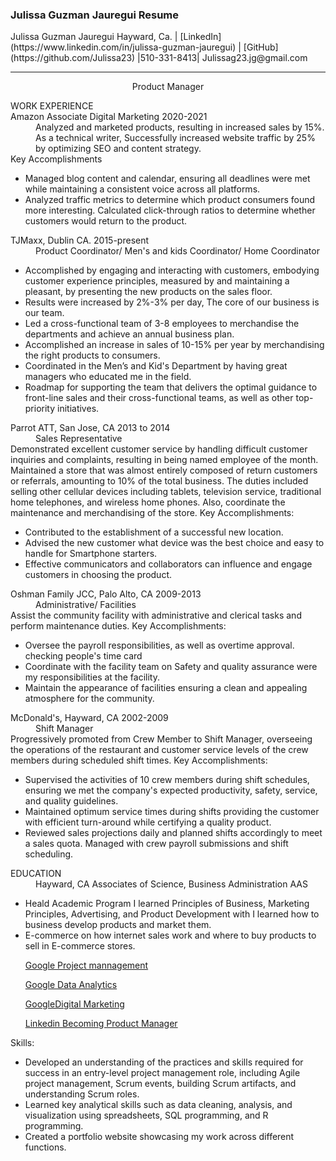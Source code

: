 <h3 id="custom-id"> Julissa Guzman Jauregui Resume</h3>
Julissa Guzman Jauregui 
Hayward, Ca. | [LinkedIn](https://www.linkedin.com/in/julissa-guzman-jauregui) | [GitHub](https://github.com/Julissa23) |510-331-8413| Julissag23.jg@gmail.com 
<hr/>
<p style="text-align: center;">Product Manager</p>
<d1>
<dt>WORK EXPERIENCE </dt>
Amazon Associate Digital Marketing 2020-2021 
<dd>Analyzed and marketed products, resulting in increased sales by 15%. As a technical writer, Successfully increased website traffic by 25% by optimizing SEO and content strategy.</dd>
<dt>Key Accomplishments</dt>
<ul>
<li> Managed blog content and calendar, ensuring all deadlines were met while maintaining a consistent voice across all platforms.</li>
<li>Analyzed traffic metrics to determine which product consumers found more interesting. Calculated click-through ratios to determine whether customers would return to the product.</li>
</ul>
TJMaxx, Dublin CA. 2015-present
<dd>Product  Coordinator/ Men's and kids Coordinator/ Home Coordinator</dd> 
<ul>
<li>Accomplished by engaging and interacting with customers, embodying customer experience principles, measured by and maintaining a pleasant, by presenting the new products on the sales floor.</li> <li> Results were increased by 2%-3% per day, The core of our business is our team.</li> <li> Led a cross-functional team of 3-8 employees to merchandise the departments and achieve an annual business plan.</li>
<li>Accomplished an increase in sales of 10-15%  per year by merchandising the right products to consumers.</il> <li> Coordinated in the Men’s and Kid's Department by having great managers who educated me in the field.</li>
<li>Roadmap for supporting the team that delivers the optimal guidance to front-line sales and their cross-functional teams, as well as other top-priority initiatives. </li>
</ul>
Parrot ATT, San Jose, CA 2013 to 2014 
<dd>Sales Representative </dd>
Demonstrated excellent customer service by handling difficult customer inquiries and complaints, resulting in being named employee of the month. Maintained a store that was almost entirely composed of return customers or referrals, amounting to 10% of the total business. The duties included selling other cellular devices including tablets, television service, traditional home telephones, and wireless home phones. Also, coordinate the maintenance and merchandising of the store. 
Key Accomplishments: 
<ul>
 <li>Contributed to the establishment of a successful new location.</li> 
 <li>Advised the new customer what device was the best choice and easy to handle for Smartphone starters. </li>
 <li>Effective communicators and collaborators can influence and engage customers in choosing the product.</li>
 </ul>
Oshman Family JCC, Palo Alto, CA 2009-2013	      
<dd>Administrative/ Facilities</dd>
Assist the community facility with administrative and clerical tasks and perform maintenance duties.
Key Accomplishments:
<ul>
<li>Oversee the payroll responsibilities, as well as overtime approval. checking people's time card</li>
<li>Coordinate with the facility team on Safety and quality assurance were my responsibilities at the facility.</li>
<li>Maintain the appearance of facilities ensuring a clean and appealing atmosphere for the community.</li>
</ul>
 McDonald's, Hayward, CA 2002-2009 
<dd>Shift Manager </dd>
Progressively promoted from Crew Member to Shift Manager, overseeing the operations of the restaurant and customer service levels of the crew members during scheduled shift times. 
Key Accomplishments: 
<ul>
<li>Supervised the activities of 10 crew members during shift schedules, ensuring we met the company's expected productivity, safety, service, and quality guidelines.</li>  <li>Maintained optimum service times during shifts providing the customer with efficient turn-around while certifying a quality product.</li> 
<li>Reviewed sales projections daily and planned shifts accordingly to meet a sales quota. Managed with crew payroll submissions and shift scheduling. </li>
</ul>

<dt>EDUCATION </dt>
<dd>Hayward, CA Associates of Science, Business Administration AAS</dd>
<ul>
<li>Heald Academic Program I learned Principles of Business, Marketing Principles, Advertising, and Product Development with I learned how to business develop products and market them. </li>
<li>E-commerce on how internet sales work and where to buy products to sell in E-commerce stores.</li>
</ul>
<ul>

[Google Project mannagement](https://github.com/Julissa23/Resume/files/10034782/Coursera.project.mannagement.pdf)
 
[Google Data Analytics](https://github.com/Julissa23/Resume/files/10034792/Google.Data.Analytics.Julissa.pdf)

[GoogleDigital Marketing](https://github.com/Julissa23/Resume/files/10034799/GoogleDigitalMarketing.pdf)

[Linkedin Becoming Product Manager](https://github.com/Julissa23/Resume/files/10034804/Becoming.a.Product.Manager.pdf)
</ul>

<dt>Skills: </dt>

<ul>
<li>Developed an understanding of the practices and skills required for success in an entry-level project management role, including Agile project management, Scrum events, building Scrum artifacts, and understanding Scrum roles.</li>
<li>Learned key analytical skills such as data cleaning, analysis, and visualization using spreadsheets, SQL programming, and R programming.</li>
<li>Created a portfolio website showcasing my work across different functions.</li>
</ul>
